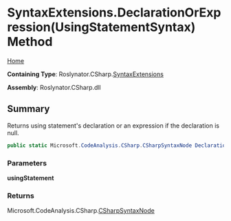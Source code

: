# SyntaxExtensions\.DeclarationOrExpression\(UsingStatementSyntax\) Method

[Home](../../../../README.md)

**Containing Type**: Roslynator\.CSharp\.[SyntaxExtensions](../README.md)

**Assembly**: Roslynator\.CSharp\.dll

## Summary

Returns using statement's declaration or an expression if the declaration is null\.

```csharp
public static Microsoft.CodeAnalysis.CSharp.CSharpSyntaxNode DeclarationOrExpression(this Microsoft.CodeAnalysis.CSharp.Syntax.UsingStatementSyntax usingStatement)
```

### Parameters

**usingStatement**

### Returns

Microsoft\.CodeAnalysis\.CSharp\.[CSharpSyntaxNode](https://docs.microsoft.com/en-us/dotnet/api/microsoft.codeanalysis.csharp.csharpsyntaxnode)

